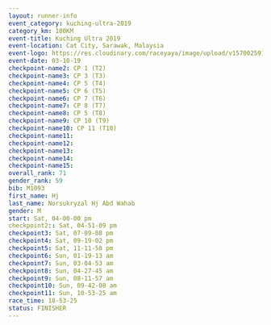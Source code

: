 ```yaml
---
layout: runner-info 
event_category: kuching-ultra-2019 
category_km: 100KM 
event-title: Kuching Ultra 2019
event-location: Cat City, Sarawak, Malaysia 
event-logo: https://res.cloudinary.com/raceyaya/image/upload/v1570025915/logo/kuching_ultra_jsvtue.jpg 
event-date: 03-10-19 
checkpoint-name2: CP 1 (T2) 
checkpoint-name3: CP 3 (T3) 
checkpoint-name4: CP 5 (T4) 
checkpoint-name5: CP 6 (T5) 
checkpoint-name6: CP 7 (T6) 
checkpoint-name7: CP 8 (T7) 
checkpoint-name8: CP 5 (T8) 
checkpoint-name9: CP 10 (T9) 
checkpoint-name10: CP 11 (T10) 
checkpoint-name11:  
checkpoint-name12: 
checkpoint-name13: 
checkpoint-name14: 
checkpoint-name15: 
overall_rank: 71
gender_rank: 59
bib: M1093
first_name: Hj
last_name: Norsukryzal Hj Abd Wahab
gender: M
start: Sat, 04-00-00 pm
checkpoint2:: Sat, 04-51-09 pm
checkpoint3: Sat, 07-09-08 pm
checkpoint4: Sat, 09-19-02 pm
checkpoint5: Sat, 11-11-58 pm
checkpoint6: Sun, 01-19-13 am
checkpoint7: Sun, 03-04-53 am
checkpoint8: Sun, 04-27-45 am
checkpoint9: Sun, 08-11-57 am
checkpoint10: Sun, 09-42-08 am
checkpoint11: Sun, 10-53-25 am
race_time: 18-53-25
status: FINISHER
---
```

